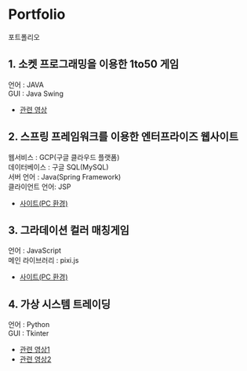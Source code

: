 # Portfolio
포트폴리오

 ## 1. 소켓 프로그래밍을 이용한 1to50 게임
  언어 : JAVA
  <br/>GUI : Java Swing
 -	<a href="https://youtu.be/AVnaVDQXX8I">관련 영상</a>
 
## 2. 스프링 프레임워크를 이용한 엔터프라이즈 웹사이트
 웹서비스 : GCP(구글 클라우드 플랫폼)
 <br/>데이터베이스 : 구글 SQL(MySQL)
 <br/>서버 언어 : Java(Spring Framework)
 <br/>클라이언트 언어: JSP
 - <a href="http://applabo.xyz">사이트(PC 환경)</a>
 
 ## 3. 그라데이션 컬러 매칭게임
 언어 : JavaScript 
 <br/>메인 라이브러리 : pixi.js
 - <a href="http://www.applabo.xyz/game?game=1">사이트(PC 환경)</a>
 
## 4. 가상 시스템 트레이딩
언어 : Python
<br/>GUI : Tkinter
 - <a href="https://youtu.be/AiPB9F6pA-I">관련 영상1</a>
 - <a href="https://youtu.be/Bxopu2-850I">관련 영상2</a>
